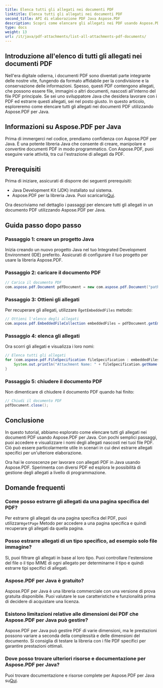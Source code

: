 ```yaml
---
title: Elenca tutti gli allegati nei documenti PDF
linktitle: Elenca tutti gli allegati nei documenti PDF
second_title: API di elaborazione PDF Java Aspose.PDF
description: Scopri come elencare gli allegati nei PDF usando Aspose.PDF per Java. Guida passo passo per estrarre facilmente gli allegati PDF.
type: docs
weight: 13
url: /it/java/pdf-attachments/list-all-attachments-pdf-documents/
---
```


## Introduzione all'elenco di tutti gli allegati nei documenti PDF

Nell'era digitale odierna, i documenti PDF sono diventati parte integrante delle nostre vite, fungendo da formato affidabile per la condivisione e la conservazione delle informazioni. Spesso, questi PDF contengono allegati, che possono essere file, immagini o altri documenti, nascosti all'interno del file PDF principale. Se sei uno sviluppatore Java che desidera lavorare con i PDF ed estrarre questi allegati, sei nel posto giusto. In questo articolo, esploreremo come elencare tutti gli allegati nei documenti PDF utilizzando Aspose.PDF per Java.

## Informazioni su Aspose.PDF per Java

Prima di immergerci nel codice, prendiamo confidenza con Aspose.PDF per Java. È una potente libreria Java che consente di creare, manipolare e convertire documenti PDF in modo programmatico. Con Aspose.PDF, puoi eseguire varie attività, tra cui l'estrazione di allegati da PDF.

## Prerequisiti

Prima di iniziare, assicurati di disporre dei seguenti prerequisiti:

- Java Development Kit (JDK) installato sul sistema.
-  Aspose.PDF per la libreria Java. Puoi scaricarlo[Qui](https://releases.aspose.com/pdf/java/).

Ora descriviamo nel dettaglio i passaggi per elencare tutti gli allegati in un documento PDF utilizzando Aspose.PDF per Java.

## Guida passo dopo passo

### Passaggio 1: creare un progetto Java

Inizia creando un nuovo progetto Java nel tuo Integrated Development Environment (IDE) preferito. Assicurati di configurare il tuo progetto per usare la libreria Aspose.PDF.

### Passaggio 2: caricare il documento PDF

```java
// Carica il documento PDF
com.aspose.pdf.Document pdfDocument = new com.aspose.pdf.Document("path_to_your_pdf.pdf");
```

### Passaggio 3: Ottieni gli allegati

 Per recuperare gli allegati, utilizzare il`getEmbeddedFiles` metodo:

```java
// Ottieni l'elenco degli allegati
com.aspose.pdf.EmbeddedFileCollection embeddedFiles = pdfDocument.getEmbeddedFiles();
```

### Passaggio 4: elenca gli allegati

Ora scorri gli allegati e visualizza i loro nomi:

```java
// Elenca tutti gli allegati
for (com.aspose.pdf.FileSpecification fileSpecification : embeddedFiles) {
    System.out.println("Attachment Name: " + fileSpecification.getName());
}
```

### Passaggio 5: chiudere il documento PDF

Non dimenticare di chiudere il documento PDF quando hai finito:

```java
// Chiudi il documento PDF
pdfDocument.close();
```

## Conclusione

In questo tutorial, abbiamo esplorato come elencare tutti gli allegati nei documenti PDF usando Aspose.PDF per Java. Con pochi semplici passaggi, puoi accedere e visualizzare i nomi degli allegati nascosti nei tuoi file PDF. Ciò può essere particolarmente utile in scenari in cui devi estrarre allegati specifici per un'ulteriore elaborazione.

Ora hai le conoscenze per lavorare con allegati PDF in Java usando Aspose.PDF. Sperimenta con diversi PDF ed esplora le possibilità di gestione degli allegati a livello di programmazione.

## Domande frequenti

### Come posso estrarre gli allegati da una pagina specifica del PDF?

 Per estrarre gli allegati da una pagina specifica del PDF, puoi utilizzare`getPage` Metodo per accedere a una pagina specifica e quindi recuperare gli allegati da quella pagina.

### Posso estrarre allegati di un tipo specifico, ad esempio solo file immagine?

Sì, puoi filtrare gli allegati in base al loro tipo. Puoi controllare l'estensione del file o il tipo MIME di ogni allegato per determinarne il tipo e quindi estrarre tipi specifici di allegati.

### Aspose.PDF per Java è gratuito?

Aspose.PDF per Java è una libreria commerciale con una versione di prova gratuita disponibile. Puoi valutare le sue caratteristiche e funzionalità prima di decidere di acquistare una licenza.

### Esistono limitazioni relative alle dimensioni dei PDF che Aspose.PDF per Java può gestire?

Aspose.PDF per Java può gestire PDF di varie dimensioni, ma le prestazioni possono variare a seconda della complessità e delle dimensioni del documento. Si consiglia di testare la libreria con i file PDF specifici per garantire prestazioni ottimali.

### Dove posso trovare ulteriori risorse e documentazione per Aspose.PDF per Java?

 Puoi trovare documentazione e risorse complete per Aspose.PDF per Java su[Qui](https://reference.aspose.com/pdf/java/).